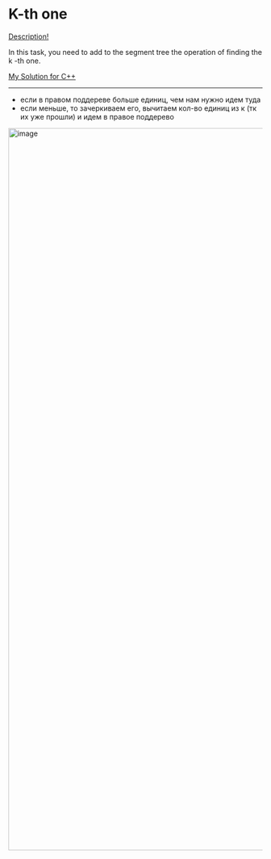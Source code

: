 #  K-th one

[Description!](https://codeforces.com/edu/course/2/lesson/4/2/practice/contest/273278/problem/B?locale=en)

In this task, you need to add to the segment tree the operation of finding the k
-th one.

[My Solution for C++](https://github.com/kkwwaa/Problem-Solving/blob/main/Trees/K-th_One/solution.cpp)
***
- если в правом поддереве больше единиц, чем нам нужно идем туда
- если меньше, то зачеркиваем его, вычитаем кол-во единиц из к (тк их уже прошли) и идем в правое поддерево
<img width="2672" height="1430" alt="image" src="https://github.com/user-attachments/assets/90cbb7f5-61d7-4e0e-b684-1abf689460e9" />
